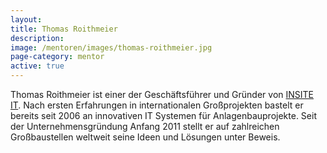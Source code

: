 ```yaml
---
layout:
title: Thomas Roithmeier
description: 
image: /mentoren/images/thomas-roithmeier.jpg
page-category: mentor
active: true
---
```


Thomas Roithmeier ist einer der Geschäftsführer und Gründer von <a href="http://insite-it.net" target="_blank">INSITE IT</a>. Nach ersten Erfahrungen in internationalen Großprojekten bastelt er bereits seit 2006 an innovativen IT Systemen für Anlagenbauprojekte. Seit der Unternehmensgründung Anfang 2011 stellt er auf zahlreichen Großbaustellen weltweit seine Ideen und Lösungen unter Beweis.